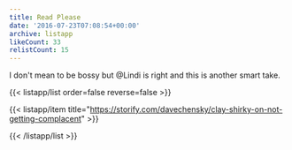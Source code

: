 ```yaml
---
title: Read Please
date: '2016-07-23T07:08:54+00:00'
archive: listapp
likeCount: 33
relistCount: 15
---
```


I don't mean to be bossy but @Lindi is right and this is another smart take.

<!--more-->

{{< listapp/list order=false reverse=false >}}

   {{< listapp/item title="https://storify.com/davechensky/clay-shirky-on-not-getting-complacent" >}}

{{< /listapp/list >}}
